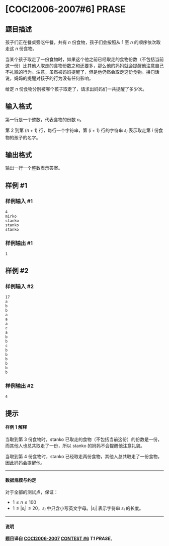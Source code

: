 # [COCI2006-2007#6] PRASE

## 题目描述

孩子们正在餐桌旁吃午餐，共有 $n$ 份食物，孩子们会按照从 $1$ 至 $n$ 的顺序依次取走这 $n$ 份食物。

当某个孩子取走了一份食物时，如果这个他之前已经取走的食物份数（不包括当前这一份）比其他人取走的食物份数之和还要多，那么他的妈妈就会提醒他注意自己不礼貌的行为。注意，虽然被妈妈提醒了，但是他仍然会取走这份食物。换句话说，妈妈的提醒对孩子的行为没有任何影响。

给定 $n$ 份食物分别被哪个孩子取走了，请求出妈妈们一共提醒了多少次。

## 输入格式

第一行是一个整数，代表食物的份数 $n$。

第 $2$ 到第 $(n + 1)$ 行，每行一个字符串，第 $(i + 1)$ 行的字符串 $s_i$ 表示取走第 $i$ 份食物的孩子的名字。

## 输出格式

输出一行一个整数表示答案。

## 样例 #1

### 样例输入 #1
```
4
mirko
stanko
stanko
stanko
```

### 样例输出 #1

```
1
```

## 样例 #2

### 样例输入 #2
```
17
a
b
b
a
a
a
c
a
b
b
c
b
b
b
b
b
b
```

### 样例输出 #2

```
4
```

## 提示

#### 样例 1 解释

当取到第 $3$ 份食物时，stanko 已取走的食物（不包括当前这份）的份数是一份，而其他人也总共取走了一份，所以 stanko 的妈妈不会提醒他注意礼貌。

当取到第 $4$ 份食物时，stanko 已经取走两份食物，其他人总共取走了一份食物，因此妈妈会提醒他。

---

#### 数据规模与约定

对于全部的测试点，保证：

- $1 \leq n \leq 100$
- $1 \leq |s_i| \leq 20$，$s_i$ 中只含小写英文字母。$|s_i|$ 表示字符串 $s_i$ 的长度。

---

#### 说明

**题目译自 [COCI2006-2007](https://hsin.hr/coci/archive/2006_2007/) [CONTEST #6](https://hsin.hr/coci/archive/2006_2007/contest6_tasks.pdf) *T1  PRASE***。

